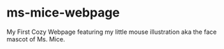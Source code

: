 # ms-mice-webpage
My First Cozy Webpage featuring my little mouse illustration aka the face mascot of Ms. Mice.
